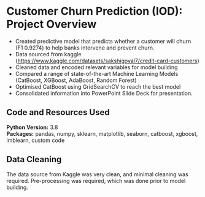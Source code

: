 # Customer Churn Prediction (IOD): Project Overview 
* Created predictive model that predicts whether a customer will churn (F1 0.9274) to help banks intervene and prevent churn.
* Data sourced from kaggle (https://www.kaggle.com/datasets/sakshigoyal7/credit-card-customers)
* Cleaned data and encoded relevant variables for model building
* Compared a range of state-of-the-art Machine Learning Models (CatBoost, XGBoost, AdaBoost, Random Forest)
* Optimised CatBoost using GridSearchCV to reach the best model
* Consolidated information into PowerPoint Slide Deck for presentation.

## Code and Resources Used 
**Python Version:** 3.8  
**Packages:** pandas, numpy, sklearn, matplotlib, seaborn, catboost, xgboost, imblearn, custom code

## Data Cleaning
The data source from Kaggle was very clean, and minimal cleaning was required. Pre-processing was required, which was done prior to model building.

